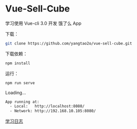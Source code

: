 # Vue-Sell-Cube
学习使用 Vue-cli 3.0 开发 饿了么 App 

下载：
```bash
git clone https://github.com/yangtao2o/vue-sell-cube.git
```

下载依赖：
```bash
npm install
```

运行：
```bash
npm run serve
```

Loading...

```bash
App running at:
  - Local:   http://localhost:8080/
  - Network: http://192.168.10.105:8080/
```

[学习日志](https://github.com/yangtao2o/vue-sell-cube/wiki/%E5%AD%A6%E4%B9%A0%E6%97%A5%E5%BF%97)

